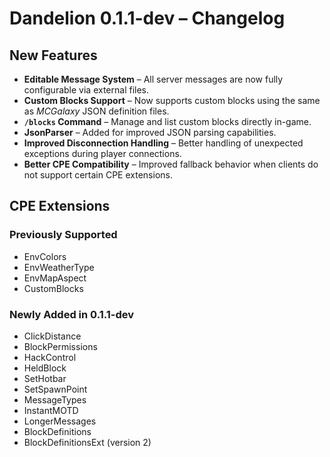 # Dandelion 0.1.1-dev – Changelog

## New Features
- **Editable Message System** – All server messages are now fully configurable via external files.
- **Custom Blocks Support** – Now supports custom blocks using the same as *MCGalaxy* JSON definition files.
- **`/blocks` Command** – Manage and list custom blocks directly in-game.
- **JsonParser** – Added for improved JSON parsing capabilities.
- **Improved Disconnection Handling** – Better handling of unexpected exceptions during player connections.
- **Better CPE Compatibility** – Improved fallback behavior when clients do not support certain CPE extensions.

## CPE Extensions
### Previously Supported
- EnvColors
- EnvWeatherType
- EnvMapAspect
- CustomBlocks

### Newly Added in 0.1.1-dev
- ClickDistance
- BlockPermissions
- HackControl
- HeldBlock
- SetHotbar
- SetSpawnPoint
- MessageTypes
- InstantMOTD
- LongerMessages
- BlockDefinitions
- BlockDefinitionsExt (version 2)
